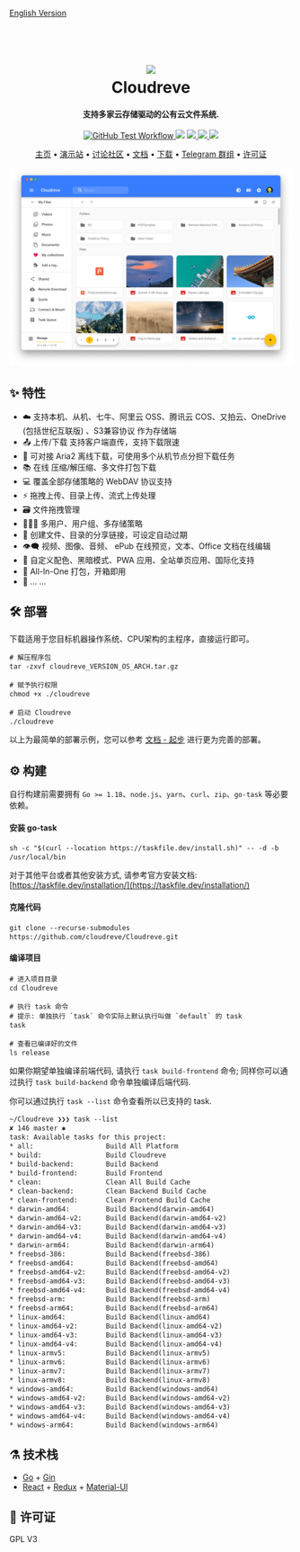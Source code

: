 [English Version](https://github.com/cloudreve/Cloudreve/blob/master/README.md)

<h1 align="center">
  <br>
  <a href="https://cloudreve.org/" alt="logo" ><img src="https://raw.githubusercontent.com/cloudreve/frontend/master/public/static/img/logo192.png" width="150"/></a>
  <br>
  Cloudreve
  <br>
</h1>

<h4 align="center">支持多家云存储驱动的公有云文件系统.</h4>

<p align="center">
  <a href="https://github.com/cloudreve/Cloudreve/actions/workflows/test.yml">
    <img src="https://img.shields.io/github/actions/workflow/status/cloudreve/Cloudreve/test.yml?branch=master&style=flat-square"
         alt="GitHub Test Workflow">
  </a>
  <a href="https://codecov.io/gh/cloudreve/Cloudreve"><img src="https://img.shields.io/codecov/c/github/cloudreve/Cloudreve?style=flat-square"></a>
  <a href="https://goreportcard.com/report/github.com/cloudreve/Cloudreve">
      <img src="https://goreportcard.com/badge/github.com/cloudreve/Cloudreve?style=flat-square">
  </a>
  <a href="https://github.com/cloudreve/Cloudreve/releases">
    <img src="https://img.shields.io/github/v/release/cloudreve/Cloudreve?include_prereleases&style=flat-square" />
  </a>
  <a href="https://hub.docker.com/r/cloudreve/cloudreve">
     <img src="https://img.shields.io/docker/image-size/cloudreve/cloudreve?style=flat-square"/>
  </a>
</p>
<p align="center">
  <a href="https://cloudreve.org">主页</a> •
  <a href="https://demo.cloudreve.org">演示站</a> •
  <a href="https://forum.cloudreve.org/">讨论社区</a> •
  <a href="https://docs.cloudreve.org/">文档</a> •
  <a href="https://github.com/cloudreve/Cloudreve/releases">下载</a> •
  <a href="https://t.me/cloudreve_official">Telegram 群组</a> •
  <a href="#scroll-许可证">许可证</a>
</p>


![Screenshot](https://raw.githubusercontent.com/cloudreve/docs/master/images/homepage.png)

## :sparkles: 特性

* :cloud: 支持本机、从机、七牛、阿里云 OSS、腾讯云 COS、又拍云、OneDrive (包括世纪互联版) 、S3兼容协议 作为存储端
* :outbox_tray: 上传/下载 支持客户端直传，支持下载限速
* 💾 可对接 Aria2 离线下载，可使用多个从机节点分担下载任务
* 📚 在线 压缩/解压缩、多文件打包下载
* 💻 覆盖全部存储策略的 WebDAV 协议支持
* :zap: 拖拽上传、目录上传、流式上传处理
* :card_file_box: 文件拖拽管理
* :family_woman_girl_boy:   多用户、用户组、多存储策略
* :link: 创建文件、目录的分享链接，可设定自动过期
* :eye_speech_bubble: 视频、图像、音频、 ePub 在线预览，文本、Office 文档在线编辑
* :art: 自定义配色、黑暗模式、PWA 应用、全站单页应用、国际化支持
* :rocket: All-In-One 打包，开箱即用
* 🌈 ... ...

## :hammer_and_wrench: 部署

下载适用于您目标机器操作系统、CPU架构的主程序，直接运行即可。

```shell
# 解压程序包
tar -zxvf cloudreve_VERSION_OS_ARCH.tar.gz

# 赋予执行权限
chmod +x ./cloudreve

# 启动 Cloudreve
./cloudreve
```

以上为最简单的部署示例，您可以参考 [文档 - 起步](https://docs.cloudreve.org/) 进行更为完善的部署。

## :gear: 构建

自行构建前需要拥有 `Go >= 1.18`、`node.js`、`yarn`、`curl`、`zip`、`go-task` 等必要依赖。

#### 安装 go-task

```shell
sh -c "$(curl --location https://taskfile.dev/install.sh)" -- -d -b /usr/local/bin
```

对于其他平台或者其他安装方式, 请参考官方安装文档: [https://taskfile.dev/installation/](https://taskfile.dev/installation/)

#### 克隆代码

```shell
git clone --recurse-submodules https://github.com/cloudreve/Cloudreve.git
```

#### 编译项目

```shell
# 进入项目目录
cd Cloudreve

# 执行 task 命令
# 提示: 单独执行 `task` 命令实际上默认执行叫做 `default` 的 task
task

# 查看已编译好的文件
ls release
```

如果你期望单独编译前端代码, 请执行 `task build-frontend` 命令; 同样你可以通过执行 `task build-backend` 命令单独编译后端代码.

你可以通过执行 `task --list` 命令查看所以已支持的 task.

```shell
~/Cloudreve ❯❯❯ task --list                                                                                                                                          ✘ 146 master ✱
task: Available tasks for this project:
* all:                  Build All Platform
* build:                Build Cloudreve
* build-backend:        Build Backend
* build-frontend:       Build Frontend
* clean:                Clean All Build Cache
* clean-backend:        Clean Backend Build Cache
* clean-frontend:       Clean Frontend Build Cache
* darwin-amd64:         Build Backend(darwin-amd64)
* darwin-amd64-v2:      Build Backend(darwin-amd64-v2)
* darwin-amd64-v3:      Build Backend(darwin-amd64-v3)
* darwin-amd64-v4:      Build Backend(darwin-amd64-v4)
* darwin-arm64:         Build Backend(darwin-arm64)
* freebsd-386:          Build Backend(freebsd-386)
* freebsd-amd64:        Build Backend(freebsd-amd64)
* freebsd-amd64-v2:     Build Backend(freebsd-amd64-v2)
* freebsd-amd64-v3:     Build Backend(freebsd-amd64-v3)
* freebsd-amd64-v4:     Build Backend(freebsd-amd64-v4)
* freebsd-arm:          Build Backend(freebsd-arm)
* freebsd-arm64:        Build Backend(freebsd-arm64)
* linux-amd64:          Build Backend(linux-amd64)
* linux-amd64-v2:       Build Backend(linux-amd64-v2)
* linux-amd64-v3:       Build Backend(linux-amd64-v3)
* linux-amd64-v4:       Build Backend(linux-amd64-v4)
* linux-armv5:          Build Backend(linux-armv5)
* linux-armv6:          Build Backend(linux-armv6)
* linux-armv7:          Build Backend(linux-armv7)
* linux-armv8:          Build Backend(linux-armv8)
* windows-amd64:        Build Backend(windows-amd64)
* windows-amd64-v2:     Build Backend(windows-amd64-v2)
* windows-amd64-v3:     Build Backend(windows-amd64-v3)
* windows-amd64-v4:     Build Backend(windows-amd64-v4)
* windows-arm64:        Build Backend(windows-arm64)
```

## :alembic: 技术栈

* [Go](https://golang.org/) + [Gin](https://github.com/gin-gonic/gin)
* [React](https://github.com/facebook/react) + [Redux](https://github.com/reduxjs/redux) + [Material-UI](https://github.com/mui-org/material-ui)

## :scroll: 许可证

GPL V3
